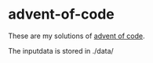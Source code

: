 # advent-of-code
These are my solutions of [advent of code](https://adventofcode.com/).

The inputdata is stored in ./data/